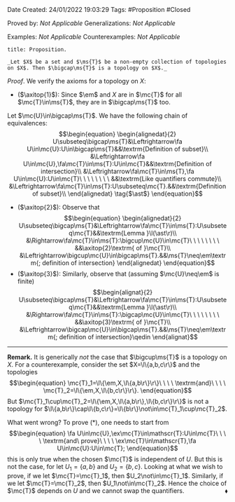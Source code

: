 <br />
<br />

Date Created: 24/01/2022 19:03:29
Tags: #Proposition #Closed 

Proved by: _Not Applicable_
Generalizations: _Not Applicable_

Examples: _Not Applicable_
Counterexamples: _Not Applicable_

``` ad-Proposition
title: Proposition.

_Let $X$ be a set and $\ms{T}$ be a non-empty collection of topologies on $X$. Then $\bigcap\ms{T}$ is a topology on $X$._

```

_Proof_. We verify the axioms for a topology on $X$:
* ($\axitop{1}$): Since $\em$ and $X$ are in $\mc{T}$ for all $\mc{T}\in\ms{T}$, they are in $\bigcap\ms{T}$ too.

Let $\mc{U}\in\bigcap\ms{T}$. We have the following chain of equivalences:
$$\begin{equation}
    \begin{alignedat}{2}
        U\subseteq\bigcap\ms{T}&\Leftrightarrow\fa U\in\mc{U}:U\in\bigcap\ms{T}&&\textrm{Definition of subset}\\
        &\Leftrightarrow\fa U\in\mc{U},\fa\mc{T}\in\ms{T}:U\in\mc{T}&&\textrm{Definition of intersection}\\
        &\Leftrightarrow\fa\mc{T}\in\ms{T},\fa U\in\mc{U}:U\in\mc{T}\ \ \ \ \ \ \ \ &&\textrm{Like quantifiers commute}\\
        &\Leftrightarrow\fa\mc{T}\in\ms{T}:U\subseteq\mc{T}.&&\textrm{Definition of subset}\\
    \end{alignedat}
    \tag{$\ast$}
\end{equation}$$
* ($\axitop{2}$): Observe that
$$\begin{equation}
    \begin{alignedat}{2}
        U\subseteq\bigcap\ms{T}&\Leftrightarrow\fa\mc{T}\in\ms{T}:U\subseteq\mc{T}&&\textrm{Lemma }\l(\ast\r)\\
        &\Rightarrow\fa\mc{T}\in\ms{T}:\bigcup\mc{U}\in\mc{T}\ \ \ \ \ \ \ \ &&\axitop{2}\textrm{ of }\mc{T}\\
        &\Leftrightarrow\bigcup\mc{U}\in\bigcap\ms{T}.&&\ms{T}\neq\em\textrm{; definition of intersection}
    \end{alignedat}
\end{equation}$$
* ($\axitop{3}$): Similarly, observe that (assuming $\mc{U}\neq\em$ is finite)
$$\begin{alignat}{2}
    U\subseteq\bigcap\ms{T}&\Leftrightarrow\fa\mc{T}\in\ms{T}:U\subseteq\mc{T}&&\textrm{Lemma }\l(\ast\r)\\
    &\Rightarrow\fa\mc{T}\in\ms{T}:\bigcap\mc{U}\in\mc{T}\ \ \ \ \ \ \ \ &&\axitop{3}\textrm{ of }\mc{T}\\
    &\Leftrightarrow\bigcap\mc{U}\in\bigcap\ms{T}.&&\ms{T}\neq\em\textrm{; definition of intersection}\qedin
\end{alignat}$$

---

**Remark.** It is generically _not_ the case that $\bigcup\ms{T}$ is a topology on $X$. For a counterexample, consider the set $X=\l\{a,b,c\r\}$ and the topologies
$$\begin{equation}
    \mc{T}_1=\l\{\em,X,\l\{a,b\r\}\r\}\ \ \ \ \textrm{and}\ \ \ \ \mc{T}_2=\l\{\em,X,\l\{b,c\r\}\r\}.
\end{equation}$$
But $\mc{T}_1\cup\mc{T}_2=\l\{\em,X,\l\{a,b\r\},\l\{b,c\r\}\r\}$ is not a topology for $\l\{a,b\r\}\cap\l\{b,c\r\}=\l\{b\r\}\not\in\mc{T}_1\cup\mc{T}_2$.

What went wrong? To prove ($\ast$), one needs to start from
$$\begin{equation}
\fa U\in\mc{U},\ex\mc{T}\in\mathscr{T}:U\in\mc{T}\ \ \ \ \textrm{and\ prove}\ \ \ \ \ex\mc{T}\in\mathscr{T},\fa U\in\mc{U}:U\in\mc{T};
\end{equation}$$
this is only true when the chosen $\mc{T}$ is independent of $U$. But this is not the case, for let $U_1=\{a,b\}$ and $U_2=\{b,c\}$. Looking at what we wish to prove, if we let $\mc{T}=\mc{T}_1$, then $U_2\not\in\mc{T}_1$. Similarly, if we let $\mc{T}=\mc{T}_2$, then $U_1\not\in\mc{T}_2$. Hence the choice of $\mc{T}$ depends on $U$ and we cannot swap the quantifiers.<span style="float:right;">$\blacklozenge$</span>
